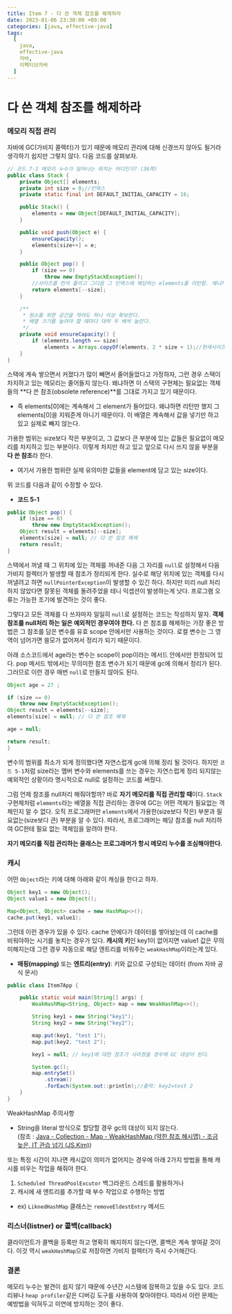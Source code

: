 ```yaml
---
title: Item 7 - 다 쓴 객체 참조를 해제하라
date: 2023-01-06 23:30:00 +09:00
categories: [java, effective-java]
tags:
  [
    java, 
    effective-java
    자바, 
    이펙티브자바
  ]
---
```


# 다 쓴 객체 참조를 해제하라

### 메모리 직접 관리
자바에 GC(가비지 콜렉터)가 있기 때문에 메모리 관리에 대해 신경쓰지 않아도 될거라 생각하기 쉽지만 그렇지 않다. 다음 코드를 살펴보자.
```java
// 코드 7-1 메모리 누수가 일어나는 위치는 어디인가? (36쪽)
public class Stack {
    private Object[] elements;
    private int size = 0;//인덱스
    private static final int DEFAULT_INITIAL_CAPACITY = 16;

    public Stack() {
        elements = new Object[DEFAULT_INITIAL_CAPACITY];
    }

    public void push(Object e) {
        ensureCapacity();
        elements[size++] = e;
    }

    public Object pop() {
        if (size == 0)
            throw new EmptyStackException();
        //사이즈를 먼저 줄이고 그다음 그 인덱스에 해당하는 elements를 리턴함. 왜냐? push할 때 값을 넣은 뒤 ++해서 인덱스를 하나 미리 늘려놨기 때문이다.
        return elements[--size];
    }

    /**
     * 원소를 위한 공간을 적어도 하나 이상 확보한다.
     * 배열 크기를 늘려야 할 때마다 대략 두 배씩 늘린다.
     */
    private void ensureCapacity() {
        if (elements.length == size)
            elements = Arrays.copyOf(elements, 2 * size + 1);//현재사이즈의 2배정도 되는 배열을 하나 더 만들어서 용량을 늘려준다.
    }
}
```
스택에 계속 쌓으면서 커졌다가 많이 빼면서 줄어들었다고 가정하자, 그런 경우 스택이 차지하고 있는 메모리는 줄어들지 않는다. 왜냐하면 이 스택의 구현체는 필요없는 객체들의 **다 쓴 참조(obsolete reference)**를 그대로 가지고 있기 때문이다.
 - 즉 elements[0]에는 계속해서 그 element가 들어있다. 왜냐하면 리턴만 했지 그 elements[0]을 지워준게 아니기 때문이다. 이 배열은 계속해서 값을 넣기만 하고 있고 실제로 빼지 않는다.  

가용한 범위는 size보다 작은 부분이고, 그 값보다 큰 부분에 있는 값들은 필요없이 메모리를 차지하고 있는 부분이다. 이렇게 차지만 하고 있고 앞으로 다시 쓰지 않을 부분을 **다 쓴 참조**라 한다.  
- 여기서 가용한 범위란 실제 유의미한 값들을 element에 담고 있는 size이다.  

위 코드를 다음과 같이 수정할 수 있다.
- **코드 5-1**
```java
public Object pop() {
    if (size == 0)
        throw new EmptyStackException();
    Object result = elements[--size];
    elements[size] = null; // 다 쓴 참조 해제
    return result;
}
```

스택에서 꺼낼 때 그 위치에 있는 객체를 꺼내준 다음 그 자리를 `null`로 설정해서 다음 가비지 컬렉터가 발생할 때 참조가 정리되게 한다. 실수로 해당 위치에 있는 객체를 다시 꺼낼려고 하면 `nullPointerException`이 발생할 수 있긴 하다. 하지만 미리 null 처리 하지 않았다면 잘못된 객체를 돌려주었을 테니 익셉션이 발생하는게 낫다. 프로그램 오류는 가능한 조기에 발견하는 것이 좋다.  

그렇다고 모든 객체를 다 쓰자마자 일일히 `null`로 설정하는 코드는 작성하지 말자. **객체 참조를 null처리 하는 일은 예외적인 경우여야 한다.** 다 쓴 참조를 해제하는 가장 좋은 방법은 그 참조를 담은 변수를 유효 scope 안에서만 사용하는 것이다. 로컬 변수는 그 영역이 넘어가면 쓸모가 없어져서 정리가 되기 때문이다.  

아래 소스코드에서 age라는 변수는 scope이 pop이라는 메서드 안에서만 한정되어 있다. pop 메서드 밖에서는 무의미한 참조 변수가 되기 때문에 gc에 의해서 정리가 된다. 그러므로 이런 경우 매번 `null`로 만들지 않아도 된다.
```java
Object age = 27 ;

if (size == 0)
    throw new EmptyStackException();
Object result = elements[--size];
elements[size] = null; // 다 쓴 참조 해제

age = null;

return result;
}
```

변수의 범위를 최소가 되게 정의했다면 자연스럽게 gc에 의해 정리 될 것이다. 하지만 `코드 5-1`처럼 size라는 멤버 변수와 elements를 쓰는 경우는 자연스럽게 정리 되지않는 예외적인 상황이라 명시적으로 null로 설정하는 코드를 써줬다.  

그럼 언제 참조를 null처리 해줘야할까? 바로 **자기 메모리를 직접 관리할 때**이다. `Stack` 구현체처럼 `elements`라는 배열을 직접 관리하는 경우에 GC는 어떤 객체가 필요없는 객체인지 알 수 없다. 오직 프로그래머만 `elements`에서 가용한(size보다 작은) 부분과 필요없는(size보다 큰) 부분을 알 수 있다. 따라서, 프로그래머는 해당 참조를 null 처리하여 GC한테 필요 없는 객체임을 알려야 한다.

**자기 메모리를 직접 관리하는 클래스는 프로그래머가 항시 메모리 누수를 조심해야한다.**

### 캐시
어떤 `Object`라는 키에 대해 아래와 같이 캐싱을 한다고 하자.
```java
Object key1 = new Object();
Object value1 = new Object();

Map<Object, Object> cache = new HashMap<>();
cache.put(key1, value1);
```
그런데 이런 경우가 있을 수 있다. cache 안에다가 데이터를 쌓아놨는데 이 cache를 비워야하는 시기를 놓치는 경우가 있다. **캐시의 키**인 key1이 없어지면 value1 값은 무의미해지는데 그런 경우 자동으로 해당 엔트리를 비워주는 `weakHashMap`이라는게 있다.  
- **매핑(mapping)** 또는 **엔트리(entry)**: 키와 값으로 구성되는 데이터 (from 자바 공식 문서)  
```java
public class Item7App {

    public static void main(String[] args) {
        WeakHashMap<String, Object> map = new WeakHashMap<>();

        String key1 = new String("key1");
        String key2 = new String("key2");

        map.put(key1, "test 1");
        map.put(key2, "test 2");

        key1 = null; // key1에 대한 참조가 사라졌을 경우에 GC 대상이 된다.

        System.gc();
        map.entrySet()
            .stream()
            .forEach(System.out::println);//출력: key2=test 2
    }
}
```

WeakHashMap 주의사항
* String을 literal 방식으로 할당할 경우 gc의 대상이 되지 않는다.  
(참조 : [Java - Collection - Map - WeakHashMap (약한 참조 해시맵) - 조금 늦은, IT 관습 넘기 (JS.Kim)](http://blog.breakingthat.com/2018/08/26/java-collection-map-weakhashmap/))

또는 특정 시간이 지나면 캐시값이 의미가 없어지는 경우에 아래 2가지 방법을 통해 캐시를 비우는 작업을 해줘야 한다.
1. `Scheduled ThreadPoolExcutor` 백그라운드 스레드를 활용하거나
2. 캐시에 새 엔트리를 추가할 때 부수 작업으로 수행하는 방법
 - ex) `LiknedHashMap` 클래스는 `removeEldestEntry` 메서드

### 리스너(listner) or 콜백(callback)
클라이언트가 콜백을 등록만 하고 명확히 해지하지 않는다면, 콜백은 계속 쌓여갈 것이다. 이것 역시 `weakHashMap`으로 저장하면 가비지 컬렉터가 즉시 수거해간다.

### 결론
메모리 누수는 발견이 쉽지 않기 때문에 수년간 시스템에 잠복하고 있을 수도 있다. 코드리뷰나 `heap profiler`같은 디버깅 도구를 사용하여 찾아야한다. 따라서 이런 문제는 예방법을 익혀두고 미연에 방지하는 것이 좋다.
